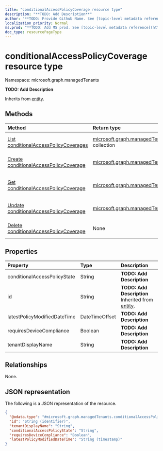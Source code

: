 ```yaml
---
title: "conditionalAccessPolicyCoverage resource type"
description: "**TODO: Add Description**"
author: "**TODO: Provide Github Name. See [topic-level metadata reference](https://msgo.azurewebsites.net/add/document/guidelines/metadata.html#topic-level-metadata)**"
localization_priority: Normal
ms.prod: "**TODO: Add MS prod. See [topic-level metadata reference](https://msgo.azurewebsites.net/add/document/guidelines/metadata.html#topic-level-metadata)**"
doc_type: resourcePageType
---
```


# conditionalAccessPolicyCoverage resource type

Namespace: microsoft.graph.managedTenants



**TODO: Add Description**


Inherits from [entity](../resources/managedtenants-entity.md).

## Methods
|Method|Return type|Description|
|:---|:---|:---|
|[List conditionalAccessPolicyCoverages](../api/managedtenants-conditionalaccesspolicycoverage-list.md)|[microsoft.graph.managedTenants.conditionalAccessPolicyCoverage](../resources/managedtenants-conditionalaccesspolicycoverage.md) collection|Get a list of the [conditionalAccessPolicyCoverage](../resources/managedtenants-conditionalaccesspolicycoverage.md) objects and their properties.|
|[Create conditionalAccessPolicyCoverage](../api/managedtenants-conditionalaccesspolicycoverage-create.md)|[microsoft.graph.managedTenants.conditionalAccessPolicyCoverage](../resources/managedtenants-conditionalaccesspolicycoverage.md)|Create a new [conditionalAccessPolicyCoverage](../resources/managedtenants-conditionalaccesspolicycoverage.md) object.|
|[Get conditionalAccessPolicyCoverage](../api/managedtenants-conditionalaccesspolicycoverage-get.md)|[microsoft.graph.managedTenants.conditionalAccessPolicyCoverage](../resources/managedtenants-conditionalaccesspolicycoverage.md)|Read the properties and relationships of a [conditionalAccessPolicyCoverage](../resources/managedtenants-conditionalaccesspolicycoverage.md) object.|
|[Update conditionalAccessPolicyCoverage](../api/managedtenants-conditionalaccesspolicycoverage-update.md)|[microsoft.graph.managedTenants.conditionalAccessPolicyCoverage](../resources/managedtenants-conditionalaccesspolicycoverage.md)|Update the properties of a [conditionalAccessPolicyCoverage](../resources/managedtenants-conditionalaccesspolicycoverage.md) object.|
|[Delete conditionalAccessPolicyCoverage](../api/managedtenants-conditionalaccesspolicycoverage-delete.md)|None|Deletes a [conditionalAccessPolicyCoverage](../resources/managedtenants-conditionalaccesspolicycoverage.md) object.|

## Properties
|Property|Type|Description|
|:---|:---|:---|
|conditionalAccessPolicyState|String|**TODO: Add Description**|
|id|String|**TODO: Add Description** Inherited from [entity](../resources/managedtenants-entity.md).|
|latestPolicyModifiedDateTime|DateTimeOffset|**TODO: Add Description**|
|requiresDeviceCompliance|Boolean|**TODO: Add Description**|
|tenantDisplayName|String|**TODO: Add Description**|

## Relationships
None.

## JSON representation
The following is a JSON representation of the resource.
<!-- {
  "blockType": "resource",
  "keyProperty": "id",
  "@odata.type": "microsoft.graph.managedTenants.conditionalAccessPolicyCoverage",
  "baseType": "microsoft.graph.entity",
  "openType": true
}
-->
``` json
{
  "@odata.type": "#microsoft.graph.managedTenants.conditionalAccessPolicyCoverage",
  "id": "String (identifier)",
  "tenantDisplayName": "String",
  "conditionalAccessPolicyState": "String",
  "requiresDeviceCompliance": "Boolean",
  "latestPolicyModifiedDateTime": "String (timestamp)"
}
```

